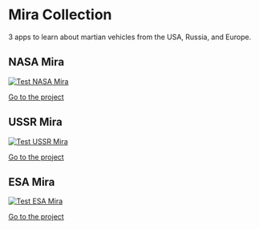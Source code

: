# Mira Collection
3 apps to learn about martian vehicles from the USA, Russia, and Europe.

## NASA Mira
[![Test NASA Mira](https://github.com/KristofKekesi/Mira/actions/workflows/test_nasamira.yml/badge.svg)](https://github.com/KristofKekesi/Mira/actions/workflows/test_nasamira.yml)

[Go to the project](https://github.com/KristofKekesi/Mira/tree/master/NASA-Mira)
## USSR Mira
[![Test USSR Mira](https://github.com/KristofKekesi/Mira/actions/workflows/test_ussrmira.yaml/badge.svg)](https://github.com/KristofKekesi/Mira/actions/workflows/test_ussrmira.yaml)

[Go to the project](https://github.com/KristofKekesi/Mira/tree/master/USSR-Mira)
## ESA Mira
[![Test ESA Mira](https://github.com/KristofKekesi/Mira/actions/workflows/test_esamira.yaml/badge.svg?branch=master)](https://github.com/KristofKekesi/Mira/actions/workflows/test_esamira.yaml)

[Go to the project](https://github.com/KristofKekesi/Mira/tree/master/ESA-Mira)
